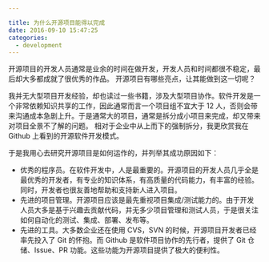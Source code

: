 ```yaml
---

title: 为什么开源项目能得以完成
date: 2016-09-10 15:47:25
categories: 
  - development
---
```


开源项目的开发人员通常是业余的时间在做开发，开发人员和时间都很不稳定，最后却大多都成就了很优秀的作品。
开源项目有哪些亮点，让其能做到这一切呢？

<!-- more -->

我并无大型项目开发经验，却也读过一些书籍，涉及大型项目协作。软件开发是一个非常依赖知识共享的工作，因此通常而言一个项目组不宜大于 12 人，否则会带来沟通成本急剧上升。于是通常大的项目，通常是拆分成小项目来完成，却又带来对项目全景不了解的问题。
相对于企业中从上而下的强制拆分，我更欣赏我在 Github 上看到的开源软件开发模式。

于是我用心去研究开源项目是如何运作的，并列举其成功原因如下：
- 优秀的程序员。在软件开发中，人是最重要的。开源项目的开发人员几乎全是最优秀的开发者，有专业的知识体系，有高质量的代码能力，有丰富的经验。同时，开发者也很友善地帮助和支持新人进入项目。
- 先进的项目管理。开源项目应该是最先重视项目集成/测试能力的。由于开发人员大多是基于兴趣去贡献代码，并无多少项目管理和测试人员，于是很关注如何自动化的测试、集成、部署、发布等。
- 先进的工具。大多数企业还在使用 CVS，SVN 的时候，开源项目开发者已经率先投入了 Git 的怀抱。而 Github 是软件项目协作的先行者，提供了 Git 仓储、Issue、PR 功能。这些功能为开源项目提供了极大的便利性。
